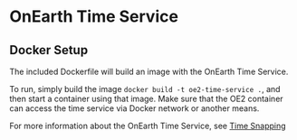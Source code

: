 # OnEarth Time Service

## Docker Setup

The included Dockerfile will build an image with the OnEarth Time Service.

To run, simply build the image `docker build -t oe2-time-service .`, and then start a
container using that image. Make sure that the OE2 container can access the time service
via Docker network or another means.

For more information about the OnEarth Time Service, see [Time Snapping](../../src/modules/time_snap/README.md)